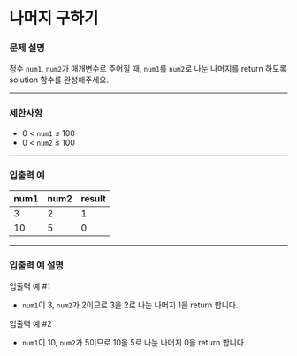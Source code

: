 # 나머지 구하기

### **문제 설명**

정수 `num1`, `num2`가 매개변수로 주어질 때, `num1`를 `num2`로 나눈 나머지를 return 하도록 solution 함수를 완성해주세요.

---

### **제한사항**

- 0 < `num1` ≤ 100
- 0 < `num2` ≤ 100

---

### **입출력 예**

| num1 | num2 | result |
| ---- | ---- | ------ |
| 3    | 2    | 1      |
| 10   | 5    | 0      |

---

### **입출력 예 설명**

입출력 예 #1

- `num1`이 3, `num2`가 2이므로 3을 2로 나눈 나머지 1을 return 합니다.

입출력 예 #2

- `num1`이 10, `num2`가 5이므로 10을 5로 나눈 나머지 0을 return 합니다.
